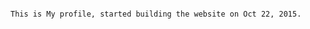 ``````````````````````

This is My profile, started building the website on Oct 22, 2015.


````````````````````````